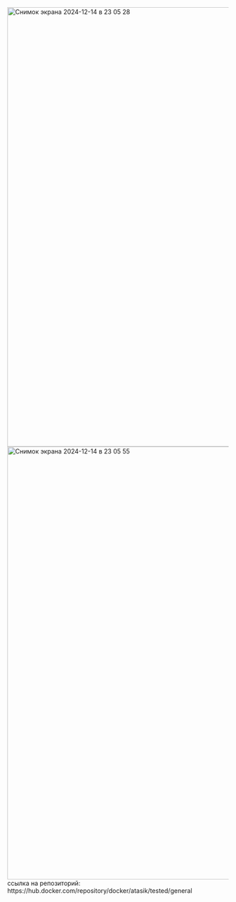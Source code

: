 <img width="1000" alt="Снимок экрана 2024-12-14 в 23 05 28" src="https://github.com/user-attachments/assets/a98a7ec2-4124-44d3-a2c6-b92c54893619" />
<img width="985" alt="Снимок экрана 2024-12-14 в 23 05 55" src="https://github.com/user-attachments/assets/7972295a-b970-4cb7-9618-20c1ba964318" />
ссылка на репозиторий: https://hub.docker.com/repository/docker/atasik/tested/general
